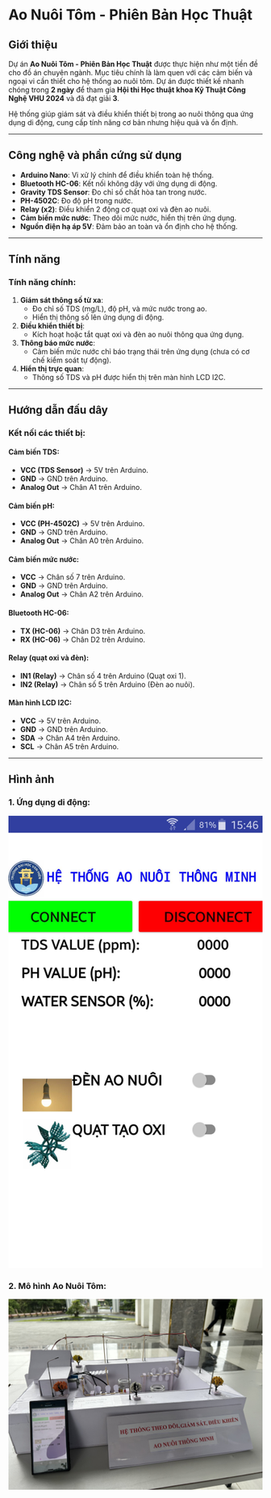 # Ao Nuôi Tôm - Phiên Bản Học Thuật

## Giới thiệu
Dự án **Ao Nuôi Tôm - Phiên Bản Học Thuật** được thực hiện như một tiền đề cho đồ án chuyên ngành. Mục tiêu chính là làm quen với các cảm biến và ngoại vi cần thiết cho hệ thống ao nuôi tôm. Dự án được thiết kế nhanh chóng trong **2 ngày** để tham gia **Hội thi Học thuật khoa Kỹ Thuật Công Nghệ VHU 2024** và đã đạt giải **3**.

Hệ thống giúp giám sát và điều khiển thiết bị trong ao nuôi thông qua ứng dụng di động, cung cấp tính năng cơ bản nhưng hiệu quả và ổn định.

---

## Công nghệ và phần cứng sử dụng
- **Arduino Nano**: Vi xử lý chính để điều khiển toàn hệ thống.
- **Bluetooth HC-06**: Kết nối không dây với ứng dụng di động.
- **Gravity TDS Sensor**: Đo chỉ số chất hòa tan trong nước.
- **PH-4502C**: Đo độ pH trong nước.
- **Relay (x2)**: Điều khiển 2 động cơ quạt oxi và đèn ao nuôi.
- **Cảm biến mức nước**: Theo dõi mức nước, hiển thị trên ứng dụng.
- **Nguồn điện hạ áp 5V**: Đảm bảo an toàn và ổn định cho hệ thống.

---

## Tính năng
### Tính năng chính:
1. **Giám sát thông số từ xa**:
   - Đo chỉ số TDS (mg/L), độ pH, và mức nước trong ao.
   - Hiển thị thông số lên ứng dụng di động.
2. **Điều khiển thiết bị**:
   - Kích hoạt hoặc tắt quạt oxi và đèn ao nuôi thông qua ứng dụng.
3. **Thông báo mức nước**:
   - Cảm biến mức nước chỉ báo trạng thái trên ứng dụng (chưa có cơ chế kiểm soát tự động).
4. **Hiển thị trực quan**:
   - Thông số TDS và pH được hiển thị trên màn hình LCD I2C.

---

## Hướng dẫn đấu dây
### Kết nối các thiết bị:
#### Cảm biến TDS:
- **VCC (TDS Sensor)** → 5V trên Arduino.
- **GND** → GND trên Arduino.
- **Analog Out** → Chân A1 trên Arduino.

#### Cảm biến pH:
- **VCC (PH-4502C)** → 5V trên Arduino.
- **GND** → GND trên Arduino.
- **Analog Out** → Chân A0 trên Arduino.

#### Cảm biến mức nước:
- **VCC** → Chân số 7 trên Arduino.
- **GND** → GND trên Arduino.
- **Analog Out** → Chân A2 trên Arduino.

#### Bluetooth HC-06:
- **TX (HC-06)** → Chân D3 trên Arduino.
- **RX (HC-06)** → Chân D2 trên Arduino.

#### Relay (quạt oxi và đèn):
- **IN1 (Relay)** → Chân số 4 trên Arduino (Quạt oxi 1).
- **IN2 (Relay)** → Chân số 5 trên Arduino (Đèn ao nuôi).

#### Màn hình LCD I2C:
- **VCC** → 5V trên Arduino.
- **GND** → GND trên Arduino.
- **SDA** → Chân A4 trên Arduino.
- **SCL** → Chân A5 trên Arduino.

---

## Hình ảnh
### 1. Ứng dụng di động:
![Ứng dụng MIT App Inventor](ao_nuoi_app.jpg)

### 2. Mô hình Ao Nuôi Tôm:
![Mô hình Ao Nuôi Tôm](IMG_3375.jpg)

